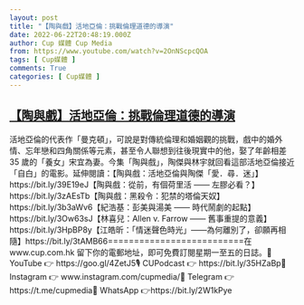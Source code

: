 ```yaml
---
layout: post
title: "【陶與戲】活地亞倫：挑戰倫理道德的導演"
date: 2022-06-22T20:48:19.000Z
author: Cup 媒體 Cup Media
from: https://www.youtube.com/watch?v=2OnNScpcQOA
tags: [ Cup媒體 ]
comments: True
categories: [ Cup媒體 ]
---
```

<!--1655930899000-->
[【陶與戲】活地亞倫：挑戰倫理道德的導演](https://www.youtube.com/watch?v=2OnNScpcQOA)
------

<div>
活地亞倫的代表作「曼克頓」，可說是對傳統倫理和婚姻觀的挑戰，戲中的婚外情、忘年戀和四角關係等元素，甚至令人聯想到往後現實中的他，娶了年齡相差 35 歲的「養女」宋宜為妻。今集「陶與戲」，陶傑與林宇就回看這部活地亞倫接近「自白」的電影。延伸閱讀：【陶與戲：活地亞倫與陶傑「愛．尋．迷」】https://bit.ly/39E19eJ【陶與戲：從前，有個荷里活 —— 左膠必看？】https://bit.ly/3zAEsTb【陶與戲：黑殺令：犯禁的塔倫天奴】https://bit.ly/3b3aWv6【紀浩基：彭美與湯美 —— 時代鬧劇的起點】https://bit.ly/3Ow63sJ【林喜兒：Allen v. Farrow —— 舊事重提的意義】https://bit.ly/3HpBP8y【江皓昕：「情迷聲色時光」——為何離別了，卻願再相隨】https://bit.ly/3tAMB66==========================在 www.cup.com.hk 留下你的電郵地址，即可免費訂閱星期一至五的日誌。🎦 YouTube 👉 https://goo.gl/4ZetJ5🎙️ CUPodcast 👉 https://bit.ly/35HZaBp📸 Instagram 👉 www.instagram.com/cupmedia/💬 Telegram 👉 https://t.me/cupmedia📣 WhatsApp 👉https://bit.ly/2W1kPye
</div>
